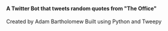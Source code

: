 #### A Twitter Bot that tweets random quotes from "The Office"
Created by Adam Bartholomew
Built using Python and Tweepy